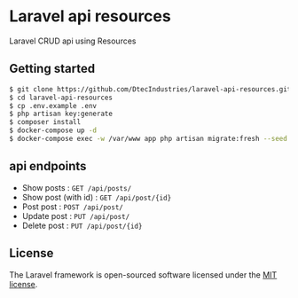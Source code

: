 # Laravel api resources

Laravel CRUD api using Resources

## Getting started

```bash
$ git clone https://github.com/DtecIndustries/laravel-api-resources.git
$ cd laravel-api-resources
$ cp .env.example .env
$ php artisan key:generate
$ composer install
$ docker-compose up -d
$ docker-compose exec -w /var/www app php artisan migrate:fresh --seed
```

## api endpoints

* Show posts : `GET /api/posts/`
* Show post (with id) : `GET /api/post/{id}`
* Post post : `POST /api/post/`
* Update post : `PUT /api/post/`
* Delete post : `PUT /api/post/{id}`

## License

The Laravel framework is open-sourced software licensed under the [MIT license](https://opensource.org/licenses/MIT).